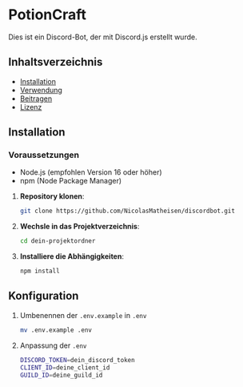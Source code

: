 # PotionCraft

Dies ist ein Discord-Bot, der mit Discord.js erstellt wurde.

## Inhaltsverzeichnis
- [Installation](#installation)
- [Verwendung](#verwendung)
- [Beitragen](#beitragen)
- [Lizenz](#lizenz)

## Installation

### Voraussetzungen
- Node.js (empfohlen Version 16 oder höher)
- npm (Node Package Manager)

1. **Repository klonen**:
   ```bash
   git clone https://github.com/NicolasMatheisen/discordbot.git

2. **Wechsle in das Projektverzeichnis**:
   ```bash
   cd dein-projektordner

3. **Installiere die Abhängigkeiten**:
   ```bash
   npm install
   
## Konfiguration

1. Umbenennen der ```.env.example``` in ```.env```
   
   ```bash
   mv .env.example .env
   
2. Anpassung der ```.env```

   ```bash
   DISCORD_TOKEN=dein_discord_token
   CLIENT_ID=deine_client_id
   GUILD_ID=deine_guild_id
